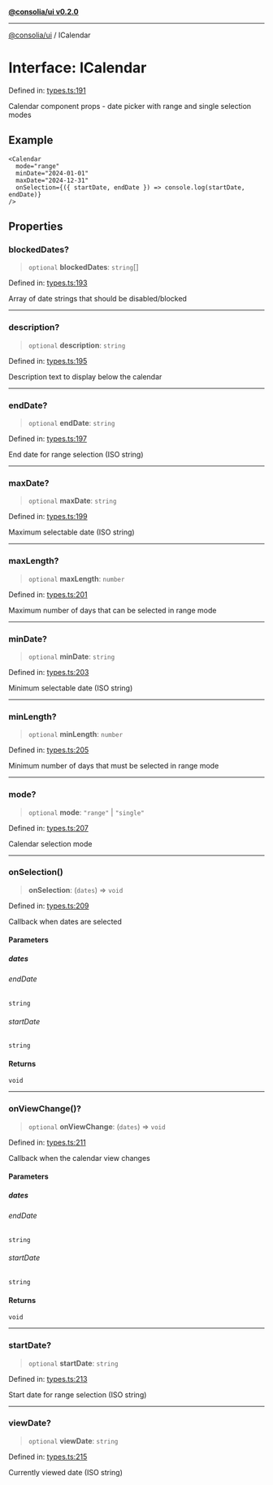 [**@consolia/ui v0.2.0**](../README.md)

***

[@consolia/ui](../README.md) / ICalendar

# Interface: ICalendar

Defined in: [types.ts:191](https://github.com/consolia-io/ui/blob/main/src/types.ts#L191)

Calendar component props - date picker with range and single selection modes

## Example

```tsx
<Calendar
  mode="range"
  minDate="2024-01-01"
  maxDate="2024-12-31"
  onSelection={({ startDate, endDate }) => console.log(startDate, endDate)}
/>
```

## Properties

### blockedDates?

> `optional` **blockedDates**: `string`[]

Defined in: [types.ts:193](https://github.com/consolia-io/ui/blob/main/src/types.ts#L193)

Array of date strings that should be disabled/blocked

***

### description?

> `optional` **description**: `string`

Defined in: [types.ts:195](https://github.com/consolia-io/ui/blob/main/src/types.ts#L195)

Description text to display below the calendar

***

### endDate?

> `optional` **endDate**: `string`

Defined in: [types.ts:197](https://github.com/consolia-io/ui/blob/main/src/types.ts#L197)

End date for range selection (ISO string)

***

### maxDate?

> `optional` **maxDate**: `string`

Defined in: [types.ts:199](https://github.com/consolia-io/ui/blob/main/src/types.ts#L199)

Maximum selectable date (ISO string)

***

### maxLength?

> `optional` **maxLength**: `number`

Defined in: [types.ts:201](https://github.com/consolia-io/ui/blob/main/src/types.ts#L201)

Maximum number of days that can be selected in range mode

***

### minDate?

> `optional` **minDate**: `string`

Defined in: [types.ts:203](https://github.com/consolia-io/ui/blob/main/src/types.ts#L203)

Minimum selectable date (ISO string)

***

### minLength?

> `optional` **minLength**: `number`

Defined in: [types.ts:205](https://github.com/consolia-io/ui/blob/main/src/types.ts#L205)

Minimum number of days that must be selected in range mode

***

### mode?

> `optional` **mode**: `"range"` \| `"single"`

Defined in: [types.ts:207](https://github.com/consolia-io/ui/blob/main/src/types.ts#L207)

Calendar selection mode

***

### onSelection()

> **onSelection**: (`dates`) => `void`

Defined in: [types.ts:209](https://github.com/consolia-io/ui/blob/main/src/types.ts#L209)

Callback when dates are selected

#### Parameters

##### dates

###### endDate

`string`

###### startDate

`string`

#### Returns

`void`

***

### onViewChange()?

> `optional` **onViewChange**: (`dates`) => `void`

Defined in: [types.ts:211](https://github.com/consolia-io/ui/blob/main/src/types.ts#L211)

Callback when the calendar view changes

#### Parameters

##### dates

###### endDate

`string`

###### startDate

`string`

#### Returns

`void`

***

### startDate?

> `optional` **startDate**: `string`

Defined in: [types.ts:213](https://github.com/consolia-io/ui/blob/main/src/types.ts#L213)

Start date for range selection (ISO string)

***

### viewDate?

> `optional` **viewDate**: `string`

Defined in: [types.ts:215](https://github.com/consolia-io/ui/blob/main/src/types.ts#L215)

Currently viewed date (ISO string)
